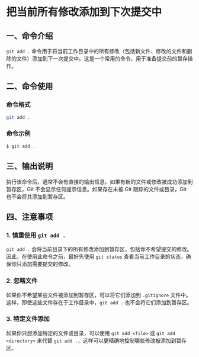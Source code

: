 # 把当前所有修改添加到下次提交中

## 一、命令介绍

`git add .` 命令用于将当前工作目录中的所有修改（包括新文件、修改的文件和删除的文件）添加到下一次提交中。这是一个常用的命令，用于准备提交前的暂存操作。

## 二、命令使用

### 命令格式

```bash
git add .
```

### 命令示例

```bash
$ git add .
```

## 三、输出说明

执行该命令后，通常不会有直接的输出信息。如果有新的文件或修改被成功添加到暂存区，Git 不会显示任何提示信息。如果存在未被 Git 跟踪的文件或目录，Git 也不会将其添加到暂存区。

## 四、注意事项

### 1. 慎重使用 `git add .`

`git add .` 会将当前目录下的所有修改添加到暂存区，包括你不希望提交的修改。因此，在使用此命令之前，最好先使用 `git status` 查看当前工作目录的状态，确保你只添加需要提交的修改。

### 2. 忽略文件

如果你不希望某些文件被添加到暂存区，可以将它们添加到 `.gitignore` 文件中。这样，即使这些文件存在于工作目录中，`git add .` 也不会将它们添加到暂存区。

### 3. 特定文件添加

如果你只想添加特定的文件或目录，可以使用 `git add <file>` 或 `git add <directory>` 来代替 `git add .`，这样可以更精确地控制哪些修改被添加到暂存区。